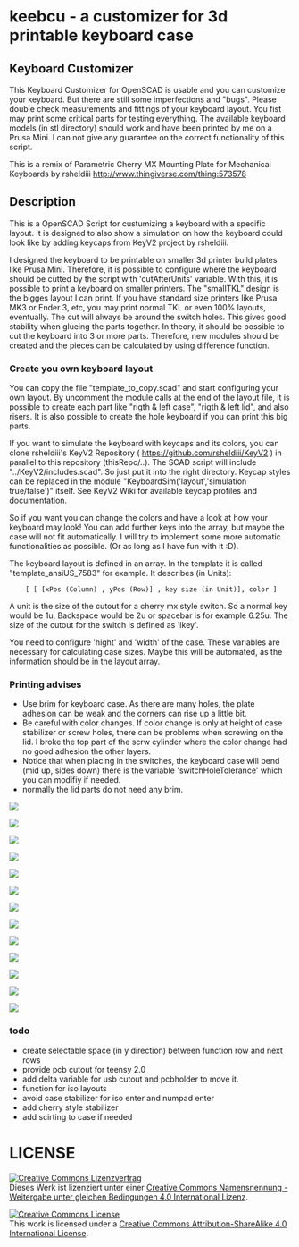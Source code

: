 # keebcu - a customizer for 3d printable keyboard case

## Keyboard Customizer

This Keyboard Customizer for OpenSCAD is usable and you can customize your keyboard. But there are still some imperfections and "bugs". Please double check measurements and fittings of your keyboard layout.
You fist may print some critical parts for testing everything.
The available keyboard models (in stl directory) should work and have been printed by me on a Prusa Mini. I can not give any guarantee on the correct functionality of this script.

This is a remix of Parametric Cherry MX Mounting Plate for Mechanical Keyboards by rsheldiii
http://www.thingiverse.com/thing:573578

## Description
This is a OpenSCAD Script for custumizing a keyboard with a specific layout. It is designed to also show a simulation on how the keyboard could look like by adding keycaps from KeyV2 project by rsheldiii.

I designed the keyboard to be printable on smaller 3d printer build plates like Prusa Mini. Therefore, it is possible to configure where the keyboard should be cutted by the script with 'cutAfterUnits' variable. With this, it is possible to print a keyboard on smaller printers. The "smallTKL" design is the bigges layout I can print. If you have standard size printers like Prusa MK3 or Ender 3, etc, you may print normal TKL or even 100% layouts, eventually.
The cut will always be around the switch holes. This gives good stability when glueing the parts together. In theory, it should be possible to cut the keyboard into 3 or more parts. Therefore, new modules should be created and the pieces can be calculated by using difference function.

### Create you own keyboard layout
You can copy the file "template_to_copy.scad" and start configuring your own layout. By uncomment the module calls at the end of the layout file, it is possible to create each part like "rigth & left case", "rigth & left lid", and also risers. It is also possible to create the hole keyboard if you can print this big parts.

If you want to simulate the keyboard with keycaps and its colors, you can clone rsheldiii's KeyV2 Repository
( https://github.com/rsheldiii/KeyV2 ) in parallel to this repository (thisRepo/..).
The SCAD script will include "../KeyV2/includes.scad". So just put it into the right directory.
Keycap styles can be replaced in the module "KeyboardSim('layout','simulation true/false')" itself. See KeyV2 Wiki for available keycap profiles and documentation.

So if you want you can change the colors and have a look at how your keyboard may look!
You can add further keys into the array, but maybe the case will not fit automatically.
I will try to implement some more automatic functionalities as possible. (Or as long as I have fun with it :D).

The keyboard layout is defined in an array. In the template it is called "template_ansiUS_7583" for example.
It describes (in Units):
```
    [ [ [xPos (Column) , yPos (Row)] , key size (in Unit)], color ]
```

A unit is the size of the cutout for a cherry mx style switch. So a normal key would be 1u,
Backspace would be 2u or spacebar is for example 6.25u. The size of the cutout for the switch is defined as 'lkey'.

You need to configure 'hight' and 'width' of the case. These variables are necessary for calculating case sizes. Maybe this will be automated, as the information should be in the layout array.

### Printing advises
- Use brim for keyboard case. As there are many holes, the plate adhesion can be weak and the corners can rise up a little bit.
- Be careful with color changes. If color change is only at height of case stabilizer or screw holes, there can be problems when screwing on the lid. I broke the top part of the scrw cylinder where the color change had no good adhesion the other layers.
- Notice that when placing in the switches, the keyboard case will bend (mid up, sides down) there is the variable 'switchHoleTolerance' which you can modifiy if needed.
- normally the lid parts do not need any brim.


![](pics/75er001.png)

![](pics/75er002.png)

![](pics/75er003.png)

![](pics/75er004.png)

![](pics/75er005.png)

![](pics/75er006.png)

![](pics/75er007.png)

![](pics/75er008.png)

![](pics/75er009.png)

![](pics/75er010.png)

![](pics/75er011.png)

![](pics/75er012.png)

![](pics/75er013.png)



### todo
- create selectable space (in y direction) between function row and next rows
- provide pcb cutout for teensy 2.0
- add delta variable for usb cutout and pcbholder to move it.
- function for iso layouts
- avoid case stabilizer for iso enter and numpad enter
- add cherry style stabilizer
- add scirting to case if needed


# LICENSE

<a rel="license" href="http://creativecommons.org/licenses/by-sa/4.0/"><img alt="Creative Commons Lizenzvertrag" style="border-width:0" src="https://i.creativecommons.org/l/by-sa/4.0/88x31.png" /></a><br />Dieses Werk ist lizenziert unter einer <a rel="license" href="http://creativecommons.org/licenses/by-sa/4.0/">Creative Commons Namensnennung - Weitergabe unter gleichen Bedingungen 4.0 International Lizenz</a>.

<a rel="license" href="http://creativecommons.org/licenses/by-sa/4.0/"><img alt="Creative Commons License" style="border-width:0" src="https://i.creativecommons.org/l/by-sa/4.0/88x31.png" /></a><br />This work is licensed under a <a rel="license" href="http://creativecommons.org/licenses/by-sa/4.0/">Creative Commons Attribution-ShareAlike 4.0 International License</a>.
